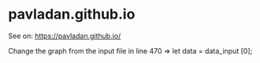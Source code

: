# pavladan.github.io
See on:
https://pavladan.github.io/

Change the graph from the input file in line 470 => let data = data_input [0];
